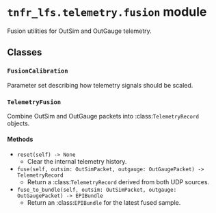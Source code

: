 # `tnfr_lfs.telemetry.fusion` module
Fusion utilities for OutSim and OutGauge telemetry.

## Classes
### `FusionCalibration`
Parameter set describing how telemetry signals should be scaled.

### `TelemetryFusion`
Combine OutSim and OutGauge packets into :class:`TelemetryRecord` objects.

#### Methods
- `reset(self) -> None`
  - Clear the internal telemetry history.
- `fuse(self, outsim: OutSimPacket, outgauge: OutGaugePacket) -> TelemetryRecord`
  - Return a :class:`TelemetryRecord` derived from both UDP sources.
- `fuse_to_bundle(self, outsim: OutSimPacket, outgauge: OutGaugePacket) -> EPIBundle`
  - Return an :class:`EPIBundle` for the latest fused sample.

